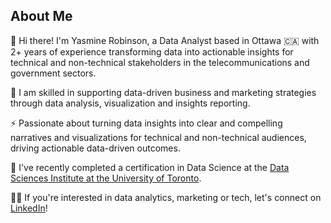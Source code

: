 ## About Me

👋 Hi there! I'm Yasmine Robinson, a Data Analyst based in Ottawa 🇨🇦 with 2+ years of experience transforming data into actionable insights for technical and non-technical stakeholders in the telecommunications and government sectors. 

🔭 I am skilled in supporting data-driven business and marketing strategies through data analysis, visualization and insights reporting. 

⚡ Passionate about turning data insights into clear and compelling narratives and visualizations for technical and non-technical audiences, driving actionable data-driven outcomes. 

🌱 I've recently completed a certification in Data Science at the [Data Sciences Institute at the University of Toronto](https://datasciences.utoronto.ca/).

🙌🏾 If you're interested in data analytics, marketing or tech, let's connect on [LinkedIn](https://www.linkedin.com/in/yasrobinson/)!
